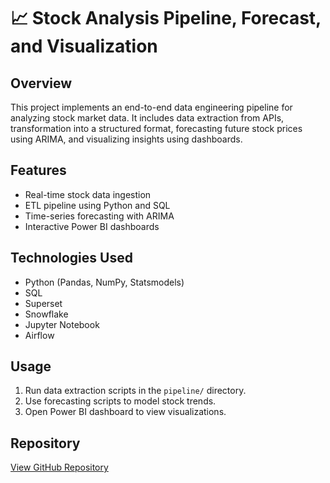 # 📈 Stock Analysis Pipeline, Forecast, and Visualization

## Overview
This project implements an end-to-end data engineering pipeline for analyzing stock market data. It includes data extraction from APIs, transformation into a structured format, forecasting future stock prices using ARIMA, and visualizing insights using dashboards.

## Features
- Real-time stock data ingestion
- ETL pipeline using Python and SQL
- Time-series forecasting with ARIMA
- Interactive Power BI dashboards

## Technologies Used
- Python (Pandas, NumPy, Statsmodels)
- SQL
- Superset
- Snowflake
- Jupyter Notebook
- Airflow

## Usage
1. Run data extraction scripts in the `pipeline/` directory.
2. Use forecasting scripts to model stock trends.
3. Open Power BI dashboard to view visualizations.

## Repository
[View GitHub Repository](https://github.com/IamSavitha/Projects/tree/main/Stocks_ELT_Forecast)
